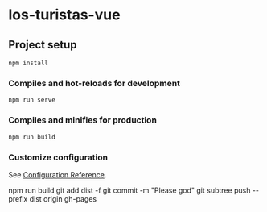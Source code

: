 # los-turistas-vue

## Project setup
```
npm install
```

### Compiles and hot-reloads for development
```
npm run serve
```

### Compiles and minifies for production
```
npm run build
```

### Customize configuration
See [Configuration Reference](https://cli.vuejs.org/config/).


npm run build
git add dist -f
git commit -m "Please god"
git subtree push --prefix dist origin gh-pages
